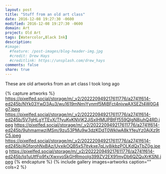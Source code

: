 ```yaml
---
layout: post
title: "Stuff from an old art class"
date: 2016-12-08 19:27:30 -0600
modified: 2016-12-08 19:27:30 -0600
domain: Art
project: Old Art
tags: [Watercolor,Black Ink]
description:
#image:
  #feature: /post-images/blog-header-img.jpg
  #credit: Drew Hays
  #creditlink: https://unsplash.com/drew_hays
comments: false
share: true
---
```


These are old artworks from an art class I took long ago

{% capture artworks %}
    https://pixelfed.social/storage/m/_v2/202220949217611776/a2741f614-ed245b/NYk03YwD3Au3/wu1619mNmjYynmf5MjBFct4njvwAXSEZt4W0G4g7.jpeg
    https://pixelfed.social/storage/m/_v2/202220949217611776/a2741f614-ed245b/5V7gHLgYTEvX/TfyuKvKNVjK2JjSxIHMUPBtFf559QIgN8iuhQ4RD.jpeg
    https://pixelfed.social/storage/m/_v2/202220949217611776/a2741f614-ed245b/9uhmamwzjMSm/9zu53PMu9w3dzKDdT0WkIwA8kYfeuYz0AjXz9tC5.jpeg
    https://pixelfed.social/storage/m/_v2/202220949217611776/a2741f614-ed245b/AGfqrohNxBAz/UyxikOQB5x57itvkxe7qLiv8ikbzPOLKdQxTbZ0g.jpeg
    https://pixelfed.social/storage/m/_v2/202220949217611776/a2741f614-ed245b/Iq1uUtfFp9fx/XwxyoSkGHRmooIg399ZV2EX91myDb6QZQuXrKSNl.jpeg
{% endcapture %}
{% include gallery images=artworks caption="" cols=2 %}
